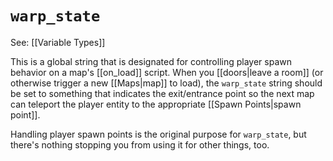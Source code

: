 # `warp_state`

See: [[Variable Types]]

This is a global string that is designated for controlling player spawn behavior on a map's [[on_load]] script. When you [[doors|leave a room]] (or otherwise trigger a new [[Maps|map]] to load), the `warp_state` string should be set to something that indicates the exit/entrance point so the next map can teleport the player entity to the appropriate [[Spawn Points|spawn point]].

Handling player spawn points is the original purpose for `warp_state`, but there's nothing stopping you from using it for other things, too.
